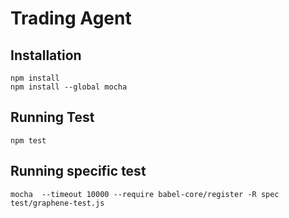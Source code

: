 # Trading Agent

## Installation

```
npm install
npm install --global mocha
```


## Running Test

```
npm test
```

## Running specific test

```
mocha  --timeout 10000 --require babel-core/register -R spec test/graphene-test.js
```
